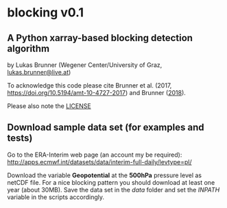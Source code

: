 blocking v0.1
=============

A Python xarray-based blocking detection algorithm
--------------------------------------------------

by Lukas Brunner (Wegener Center/University of Graz,
lukas.brunner@live.at)

To acknowledge this code please cite Brunner et al. (2017,
https://doi.org/10.5194/amt-10-4727-2017) and Brunner ([2018](http://iacweb.ethz.ch/staff/lukbrunn/welcome/files/Brunner2018_PhD.pdf)).

Please also note the [LICENSE](./LICENSE)


Download sample data set (for examples and tests)
-------------------------------------------------

Go to the ERA-Interim web page (an account my be required):
http://apps.ecmwf.int/datasets/data/interim-full-daily/levtype=pl/

Download the variable **Geopotential** at the **500hPa** pressure level as netCDF file. For a nice blocking pattern you should download at least one year (about 30MB). Save the data set in the _data_ folder and set the _INPATH_ variable in the scripts accordingly.
